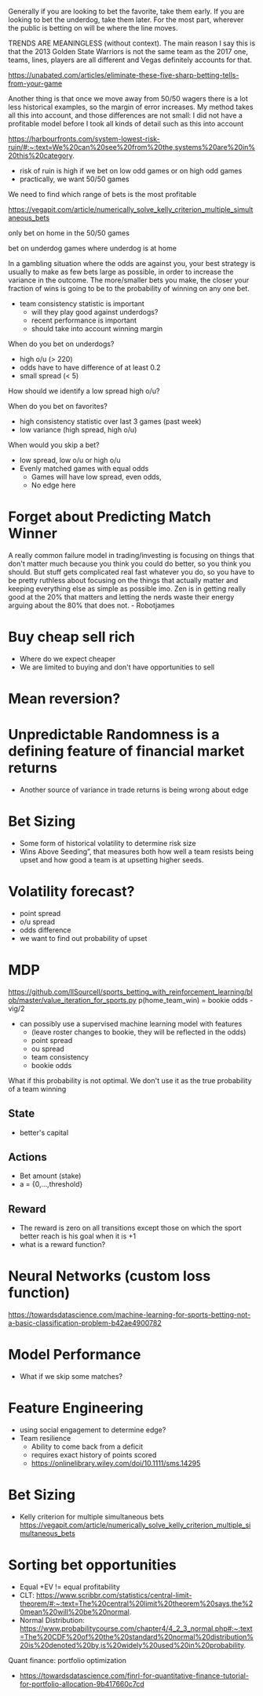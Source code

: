 Generally if you are looking to bet the favorite, take them early. If you are looking to bet the underdog, take them later. For the most part, wherever the public is betting on will be where the line moves.


TRENDS ARE MEANINGLESS (without context). The main reason I say this is that the 2013 Golden State Warriors is not the same team as the 2017 one, teams, lines, players are all different and Vegas definitely accounts for that.



https://unabated.com/articles/eliminate-these-five-sharp-betting-tells-from-your-game


Another thing is that once we move away from 50/50 wagers there is a lot less historical examples, so the margin of error increases. My method takes all this into account, and those differences are not small: I did not have a profitable model before I took all kinds of detail such as this into account


https://harbourfronts.com/system-lowest-risk-ruin/#:~:text=We%20can%20see%20from%20the,systems%20are%20in%20this%20category.
- risk of ruin is high if we bet on low odd games or on high odd games 
- practically, we want 50/50 games

We need to find which range of bets is the most profitable


https://vegapit.com/article/numerically_solve_kelly_criterion_multiple_simultaneous_bets


only bet on home in the 50/50 games

bet on underdog games where underdog is at home


In a gambling situation where the odds are against you, your best strategy is usually to make as few bets large as possible, in order to increase the variance in the outcome. The more/smaller bets you make, the closer your fraction of wins is going to be to the probability of winning on any one bet.



- team consistency statistic is important
	- will they play good against underdogs?
	- recent performance is important
	- should take into account winning margin

When do you bet on underdogs?
- high o/u (> 220)
- odds have to have difference of at least 0.2
- small spread (< 5)

How should we identify a low spread high o/u?


When do you bet on favorites?
- high consistency statistic over last 3 games (past week)
- low variance (high spread, high o/u)

When would you skip a bet?
- low spread, low o/u or high o/u
- Evenly matched games with equal odds
	- Games will have low spread, even odds, 
	- No edge here



# Forget about Predicting Match Winner
A really common failure model in trading/investing is focusing on things that don't matter much because you think you could do better, so you think you should. But stuff gets complicated real fast whatever you do, so you have to be pretty ruthless about focusing on the things that actually matter and keeping everything else as simple as possible imo. Zen is in getting really good at the 20% that matters and letting the nerds waste their energy arguing about the 80% that does not. - Robotjames

# Buy cheap sell rich
- Where do we expect cheaper 
- We are limited to buying and don't have opportunities to sell

# Mean reversion?

# Unpredictable Randomness is a defining feature of financial market returns
- Another source of variance in trade returns is being wrong about edge

# Bet Sizing
- Some form of historical volatility to determine risk size
- Wins Above Seeding”, that measures both how well a team resists being upset and how good a team is at upsetting higher seeds.

# Volatility forecast?
- point spread
- o/u spread
- odds difference
- we want to find out probability of upset


# MDP 
https://github.com/llSourcell/sports_betting_with_reinforcement_learning/blob/master/value_iteration_for_sports.py
p(home_team_win) = bookie odds - vig/2
- can possibly use a supervised machine learning model with features
	- (leave roster changes to bookie, they will be reflected in the odds)
	- point spread
	- ou spread
	- team consistency
	- bookie odds

What if this probability is not optimal. We don't use it as the true probability of a team winning
## State
- better's capital

## Actions
- Bet amount (stake)
- a = {0,...,threshold}

## Reward
- The reward is zero on all transitions except those on which the sport better reach is his goal when it is +1
- what is a reward function?
# Neural Networks (custom loss function)
https://towardsdatascience.com/machine-learning-for-sports-betting-not-a-basic-classification-problem-b42ae4900782
# Model Performance
- What if we skip some matches?
# Feature Engineering
 - using social engagement to determine edge?
 - Team resilience
	 - Ability to come back from a deficit
	 - requires exact history of points scored
	 - https://onlinelibrary.wiley.com/doi/10.1111/sms.14295

# Bet Sizing
- Kelly criterion for multiple simultaneous bets
https://vegapit.com/article/numerically_solve_kelly_criterion_multiple_simultaneous_bets


# Sorting bet opportunities
- Equal +EV != equal profitability
- CLT: https://www.scribbr.com/statistics/central-limit-theorem/#:~:text=The%20central%20limit%20theorem%20says,the%20mean%20will%20be%20normal.
- Normal Distribution: https://www.probabilitycourse.com/chapter4/4_2_3_normal.php#:~:text=The%20CDF%20of%20the%20standard%20normal%20distribution%20is%20denoted%20by,is%20widely%20used%20in%20probability.

Quant finance: portfolio optimization
- https://towardsdatascience.com/finrl-for-quantitative-finance-tutorial-for-portfolio-allocation-9b417660c7cd